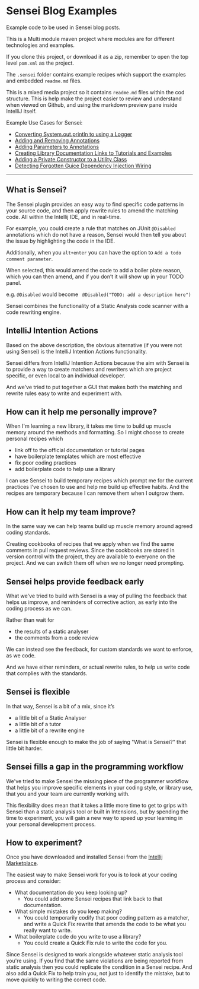 # Sensei Blog Examples

Example code to be used in Sensei blog posts.

This is a Multi module maven project where modules are for different technologies and examples.

If you clone this project, or download it as a zip, remember to open the top level `pom.xml` as the project.

The `.sensei` folder contains example recipes which support the examples and embedded `readme.md` files. 

This is a mixed media project so it contains `readme.md` files within the cod structure. This is help make the project easier to review and understand when viewed on Github, and using the markdown preview pane inside IntelliJ itself.

Example Use Cases for Sensei:

- [Converting System.out.println to using a Logger](https://github.com/SecureCodeWarrior/sensei-blog-examples/tree/master/pojoexamples/src/test/java/logging)
- [Adding and Removing Annotations](https://github.com/SecureCodeWarrior/sensei-blog-examples/tree/master/junitexamples/src/test/java/annotations/avoidingreason)
- [Adding Parameters to Annotations](https://github.com/SecureCodeWarrior/sensei-blog-examples/tree/master/junitexamples/src/test/java/annotations/disabledreason)
- [Creating Library Documentation Links to Tutorials and Examples](https://github.com/SecureCodeWarrior/sensei-blog-examples/tree/master/junitexamples/src/test/java/annotations/documentationlinks) 
- [Adding a Private Constructor to a Utility Class](https://github.com/SecureCodeWarrior/sensei-blog-examples/tree/master/pojoexamples/src/test/java/privateconstructors)
- [Detecting Forgotten Guice Dependency Injection Wiring](https://github.com/SecureCodeWarrior/sensei-blog-examples/tree/master/guiceexamples/src/test/java/reporters)

---

## What is Sensei?

The Sensei plugin provides an easy way to find specific code patterns in your source code, and then apply rewrite rules to amend the matching code. All within the Intellij IDE, and in real-time.

For example, you could create a rule that matches on JUnit `@Disabled` annotations which do not have a reason, Sensei would then tell you about the issue by highlighting the code in the IDE.

Additionally, when you `alt+enter` you can have the option to `Add a todo comment parameter`.

When selected, this would amend the code to add a boiler plate reason, which you can then amend, and if you don’t it will show up in your TODO panel.

e.g. `@Disabled` would become ` @Disabled("TODO: add a description here")`

Sensei combines the functionality of a Static Analysis code scanner with a code rewriting engine.

## IntelliJ Intention Actions

Based on the above description, the obvious alternative (if you were not using Sensei) is the IntelliJ Intention Actions functionality.

Sensei differs from IntelliJ Intention Actions because the aim with Sensei is to provide a way to create matchers and rewriters which are project specific, or even local to an individual developer.

And we've tried to put together a GUI that makes both the matching and rewrite rules easy to write and experiment with.

## How can it help me personally improve?

When I'm learning a new library, it takes me time to build up muscle memory around the methods and formatting. So I might choose to create personal recipes which

-   link off to the official documentation or tutorial pages
-   have boilerplate templates which are most effective
-   fix poor coding practices
-   add boilerplate code to help use a library
    

I can use Sensei to build temporary recipes which prompt me for the current practices I've chosen to use and help me build up effective habits. And the recipes are temporary because I can remove them when I outgrow them.

## How can it help my team improve?

In the same way we can help teams build up muscle memory around agreed coding standards.

Creating cookbooks of recipes that we apply when we find the same comments in pull request reviews. Since the cookbooks are stored in version control with the project, they are available to everyone on the project. And we can switch them off when we no longer need prompting.

## Sensei helps provide feedback early

What we've tried to build with Sensei is a way of pulling the feedback that helps us improve, and reminders of corrective action, as early into the coding process as we can.

Rather than wait for

-   the results of a static analyser
-   the comments from a code review
    

We can instead see the feedback, for custom standards we want to enforce, as we code.

And we have either reminders, or actual rewrite rules, to help us write code that complies with the standards.

## Sensei is flexible

In that way, Sensei is a bit of a mix, since it’s

-   a little bit of a Static Analyser   
-   a little bit of a tutor
-   a little bit of a rewrite engine
    

Sensei is flexible enough to make the job of saying "What is Sensei?" that little bit harder.

## Sensei fills a gap in the programming workflow

We've tried to make Sensei the missing piece of the programmer workflow that helps you improve specific elements in your coding style, or library use, that you and your team are currently working with.

This flexibility does mean that it takes a little more time to get to grips with Sensei than a static analysis tool or built in Intensions, but by spending the time to experiment, you will gain a new way to speed up your learning in your personal development process.

## How to experiment?

Once you have downloaded and installed Sensei from the [Intellij Marketplace](https://plugins.jetbrains.com/plugin/14015).

The easiest way to make Sensei work for you is to look at your coding process and consider:

-   What documentation do you keep looking up?    
    -   You could add some Sensei recipes that link back to that documentation.   
-   What simple mistakes do you keep making?
    -   You could temporarily codify that poor coding pattern as a matcher, and write a Quick Fix rewrite that amends the code to be what you really want to write.
-   What boilerplate code do you write to use a library?
    -   You could create a Quick Fix rule to write the code for you.
    

Since Sensei is designed to work alongside whatever static analysis tool you're using. If you find that the same violations are being reported from static analysis then you could replicate the condition in a Sensei recipe. And also add a Quick Fix to help train you, not just to identify the mistake, but to move quickly to writing the correct code.